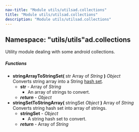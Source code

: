 ```yaml
---
nav-title: "Module utils/utilsad.collections"
title: "Module utils/utilsad.collections"
description: "Module utils/utilsad.collections"
---
```

## Namespace: "utils/utils"ad.collections
Utility module dealing with some android collections.

##### Functions
 - **stringArrayToStringSet(** str Array of _String_ **)** _Object_  
     Converts string array into a String [hash set](http://developer.android.com/reference/java/util/HashSet.html).
   - **str** - Array of _String_  
     - An array of strings to convert.
   - _**return**_ - _Object_
 - **stringSetToStringArray(** stringSet _Object_ **)** Array of _String_  
     Converts string hash set into array of strings.
   - **stringSet** - _Object_  
     - A string hash set to convert.
   - _**return**_ - Array of _String_